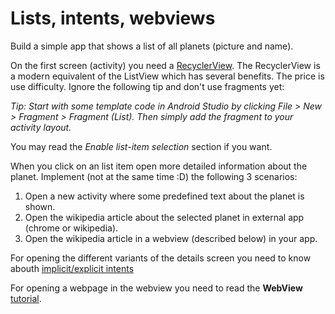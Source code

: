 # Lists, intents, webviews

Build a simple app that shows a list of all planets (picture and name). 

On the first screen (activity) you need a [RecyclerView](https://developer.android.com/guide/topics/ui/layout/recyclerview.html). The RecyclerView is a modern equivalent of the ListView which has several benefits. The price is use difficulty.
Ignore the following tip and don't use fragments yet: 

_Tip: Start with some template code in Android Studio by clicking File > New > Fragment > Fragment (List). Then simply add the fragment to your activity layout._
 
You may read the _Enable list-item selection_ section if you want.

When you click on an list item open more detailed information about the planet. Implement (not at the same time :D) the following 3 scenarios:

1. Open a new activity where some predefined text about the planet is shown.
2. Open the wikipedia article about the selected planet in external app (chrome or wikipedia).
3. Open the wikipedia article in a webview (described below) in your app.

For opening the different variants of the details screen you need to know abouth [implicit/explicit intents](https://developer.android.com/guide/components/intents-filters.html)  

For opening a webpage in the webview you need to read the __WebView__ [tutorial](https://developer.android.com/guide/webapps/webview.html).